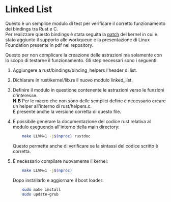 # Linked List
Questo è un semplice modulo di test per verificare il corretto funzionamento dei bindings tra Rust e C. <br />
Per realizzare questo bindings è stata seguita la [patch](https://github.com/Rust-for-Linux/linux/commit/d4d791d4aac041fde6eeba0a8f9201d728b52373) del kernel in cui è stato aggiunto il supporto alle workqueue e la presentazione di Linux Foundation presente in pdf nel repository. <br />

Questo per non complicare la creazione delle astrazioni ma solamente con lo scopo di testarne il funzionamento. Gli step necessari sono i seguenti:

1) Aggiungere a rust/bindings/binding_helpers l'header di list.
2) Dichiarare in rust/kernel/lib.rs il nuovo modulo linked_list.
3) Definire il modulo in questione contenente le astrazioni verso le funzioni d'interesse. <br />
**N.B** Per le macro che non sono delle semplici define è necessario creare un helper all'interno di rust/helpers.c. <br /> 
È presente anche la versione corretta di questo file.
4) È possibile generare la documentazione del codice rust relativa al modulo eseguendo all'interno della main directory: 
    ```bash
        make LLVM=1 -j$(nproc) rustdoc
    ``` 
    Questo permette anche di verificare se la sintassi del codice scritto è corretta.

5) È necessario compilare nuovamente il kernel: 
    ```bash
        make LLVM=1 -j$(nproc)
    ```
    Dopo installarlo e aggiornare il boot loader:
    ```bash
        sudo make install
        sudo update-grub
    ```